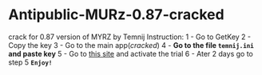 # Antipublic-MURz-0.87-cracked
crack for 0.87 version of MYRZ by Temnij
Instruction:
1 - Go to GetKey
2 - Copy the key
3 - Go to the main app(_cracked_)
4 - **Go to the file `temnij.ini` and paste key**
5 - Go to [this site](http://myrz.org/main/ "MYRZ Home") and activate the trial
6 - Ater 2 days go to step 5
**`Enjoy!`**
